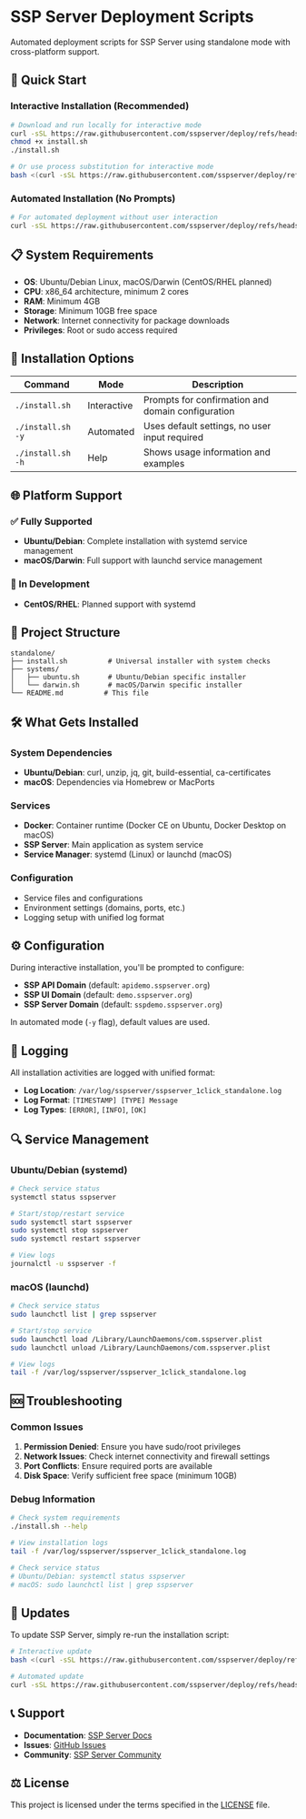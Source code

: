 # SSP Server Deployment Scripts

Automated deployment scripts for SSP Server using standalone mode with cross-platform support.

## 🚀 Quick Start

### Interactive Installation (Recommended)

```bash
# Download and run locally for interactive mode
curl -sSL https://raw.githubusercontent.com/sspserver/deploy/refs/heads/main/standalone/install.sh -o install.sh
chmod +x install.sh
./install.sh

# Or use process substitution for interactive mode
bash <(curl -sSL https://raw.githubusercontent.com/sspserver/deploy/refs/heads/main/standalone/install.sh)
```

### Automated Installation (No Prompts)

```bash
# For automated deployment without user interaction
curl -sSL https://raw.githubusercontent.com/sspserver/deploy/refs/heads/main/standalone/install.sh | bash -s -- -y
```

## 📋 System Requirements

- **OS**: Ubuntu/Debian Linux, macOS/Darwin (CentOS/RHEL planned)
- **CPU**: x86_64 architecture, minimum 2 cores
- **RAM**: Minimum 4GB
- **Storage**: Minimum 10GB free space
- **Network**: Internet connectivity for package downloads
- **Privileges**: Root or sudo access required

## 🔧 Installation Options

| Command | Mode | Description |
|---------|------|-------------|
| `./install.sh` | Interactive | Prompts for confirmation and domain configuration |
| `./install.sh -y` | Automated | Uses default settings, no user input required |
| `./install.sh -h` | Help | Shows usage information and examples |

## 🌐 Platform Support

### ✅ Fully Supported

- **Ubuntu/Debian**: Complete installation with systemd service management
- **macOS/Darwin**: Full support with launchd service management

### 🔄 In Development

- **CentOS/RHEL**: Planned support with systemd

## 📁 Project Structure

```text
standalone/
├── install.sh          # Universal installer with system checks
├── systems/
│   ├── ubuntu.sh       # Ubuntu/Debian specific installer
│   └── darwin.sh       # macOS/Darwin specific installer
└── README.md          # This file
```

## 🛠️ What Gets Installed

### System Dependencies

- **Ubuntu/Debian**: curl, unzip, jq, git, build-essential, ca-certificates
- **macOS**: Dependencies via Homebrew or MacPorts

### Services

- **Docker**: Container runtime (Docker CE on Ubuntu, Docker Desktop on macOS)
- **SSP Server**: Main application as system service
- **Service Manager**: systemd (Linux) or launchd (macOS)

### Configuration

- Service files and configurations
- Environment settings (domains, ports, etc.)
- Logging setup with unified log format

## ⚙️ Configuration

During interactive installation, you'll be prompted to configure:

- **SSP API Domain** (default: `apidemo.sspserver.org`)
- **SSP UI Domain** (default: `demo.sspserver.org`)
- **SSP Server Domain** (default: `sspdemo.sspserver.org`)

In automated mode (`-y` flag), default values are used.

## 📝 Logging

All installation activities are logged with unified format:

- **Log Location**: `/var/log/sspserver/sspserver_1click_standalone.log`
- **Log Format**: `[TIMESTAMP] [TYPE] Message`
- **Log Types**: `[ERROR]`, `[INFO]`, `[OK]`

## 🔍 Service Management

### Ubuntu/Debian (systemd)

```bash
# Check service status
systemctl status sspserver

# Start/stop/restart service
sudo systemctl start sspserver
sudo systemctl stop sspserver
sudo systemctl restart sspserver

# View logs
journalctl -u sspserver -f
```

### macOS (launchd)

```bash
# Check service status
sudo launchctl list | grep sspserver

# Start/stop service
sudo launchctl load /Library/LaunchDaemons/com.sspserver.plist
sudo launchctl unload /Library/LaunchDaemons/com.sspserver.plist

# View logs
tail -f /var/log/sspserver/sspserver_1click_standalone.log
```

## 🆘 Troubleshooting

### Common Issues

1. **Permission Denied**: Ensure you have sudo/root privileges
2. **Network Issues**: Check internet connectivity and firewall settings
3. **Port Conflicts**: Ensure required ports are available
4. **Disk Space**: Verify sufficient free space (minimum 10GB)

### Debug Information

```bash
# Check system requirements
./install.sh --help

# View installation logs
tail -f /var/log/sspserver/sspserver_1click_standalone.log

# Check service status
# Ubuntu/Debian: systemctl status sspserver
# macOS: sudo launchctl list | grep sspserver
```

## 🔄 Updates

To update SSP Server, simply re-run the installation script:

```bash
# Interactive update
bash <(curl -sSL https://raw.githubusercontent.com/sspserver/deploy/refs/heads/main/standalone/install.sh)

# Automated update
curl -sSL https://raw.githubusercontent.com/sspserver/deploy/refs/heads/main/standalone/install.sh | bash -s -- -y
```

## 📞 Support

- **Documentation**: [SSP Server Docs](https://docs.sspserver.org)
- **Issues**: [GitHub Issues](https://github.com/sspserver/deploy/issues)
- **Community**: [SSP Server Community](https://community.sspserver.org)

## ⚖️ License

This project is licensed under the terms specified in the [LICENSE](LICENSE) file.
